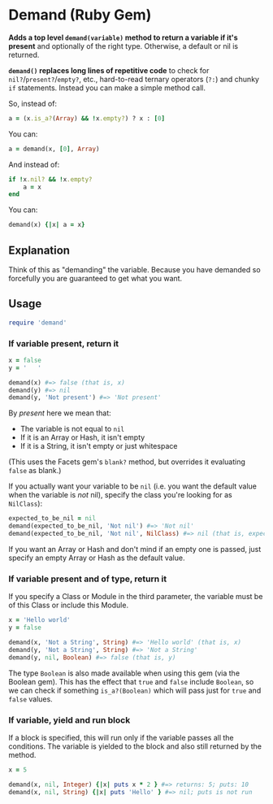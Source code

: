 # Demand (Ruby Gem)

**Adds a top level `demand(variable)` method to return a variable if it's present** and optionally of the right type. Otherwise, a default or nil is returned.

**`demand()` replaces long lines of repetitive code** to check for `nil?`/`present?`/`empty?`, etc., hard-to-read ternary operators (`?:`) and chunky `if` statements. Instead you can make a simple method call.

So, instead of:

```ruby
a = (x.is_a?(Array) && !x.empty?) ? x : [0]
```

You can:

```ruby
a = demand(x, [0], Array)
```

And instead of:

```ruby
if !x.nil? && !x.empty?
    a = x
end
```

You can:

```ruby
demand(x) {|x| a = x}
```

## Explanation

Think of this as "demanding" the variable. Because you have demanded so forcefully you are guaranteed to get what you want.

## Usage

```ruby
require 'demand'
```

### If variable present, return it

```ruby
x = false
y = '   '

demand(x) #=> false (that is, x)
demand(y) #=> nil
demand(y, 'Not present') #=> 'Not present'
```

By *present* here we mean that:

* The variable is not equal to `nil`
* If it is an Array or Hash, it isn't empty
* If it is a String, it isn't empty or just whitespace

(This uses the Facets gem's `blank?` method, but overrides it evaluating `false` as blank.)

If you actually want your variable to be `nil` (i.e. you want the default value when the variable is *not* nil), specify the class you're looking for as `NilClass`):

```ruby
expected_to_be_nil = nil
demand(expected_to_be_nil, 'Not nil') #=> 'Not nil'
demand(expected_to_be_nil, 'Not nil', NilClass) #=> nil (that is, expected_to_be_nil)
```

If you want an Array or Hash and don't mind if an empty one is passed, just specify an empty Array or Hash as the default value.

### If variable present and of type, return it

If you specify a Class or Module in the third parameter, the variable must be of this Class or include this Module.

```ruby
x = 'Hello world'
y = false

demand(x, 'Not a String', String) #=> 'Hello world' (that is, x)
demand(y, 'Not a String', String) #=> 'Not a String'
demand(y, nil, Boolean) #=> false (that is, y)
```

The type `Boolean` is also made available when using this gem (via the Boolean gem). This has the effect that `true` and `false` include `Boolean`, so we can check if something `is_a?(Boolean)` which will pass just for `true` and `false` values.

### If variable, yield and run block

If a block is specified, this will run only if the variable passes all the conditions. The variable is yielded to the block and also still returned by the method.

```ruby
x = 5

demand(x, nil, Integer) {|x| puts x * 2 } #=> returns: 5; puts: 10
demand(x, nil, String) {|x| puts 'Hello' } #=> nil; puts is not run
```
